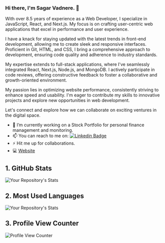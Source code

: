 ### Hi there, I'm Sagar Vadnere. 👋
With over 8.5 years of experience as a Web Developer, I specialize in JavaScript, React, and Next.js. My focus is on crafting user-centric web applications that excel in performance and user experience.

I have a knack for staying updated with the latest trends in front-end development, allowing me to create sleek and responsive interfaces. Proficient in Git, HTML, and CSS, I bring a comprehensive approach to development, ensuring code quality and adherence to industry standards.

My expertise extends to full-stack applications, where I've seamlessly integrated React, Next.js, Node.js, and MongoDB. I actively participate in code reviews, offering constructive feedback to foster a collaborative and growth-oriented environment.

My passion lies in optimizing website performance, consistently striving to enhance speed and usability. I'm eager to contribute my skills to innovative projects and explore new opportunities in web development.

Let's connect and explore how we can collaborate on exciting ventures in the digital space.

- 🔭 I’m currently working on a Stock Portfolio for personal finance management and monitoring.
- 📫 You can reach to me on: [![Linkedin Badge](https://img.shields.io/badge/LinkedIn-0077B5?style=for-the-badge&logo=linkedin&logoColor=white&link=https://www.linkedin.com/in/sagarvadn/)](https://www.linkedin.com/in/sagarvadn/)
- ⚡ Hit me up for collaborations.
- 💻 [Website](https://www.sagarvadnere.me/)


## 1. GitHub Stats
![Your Repository's Stats](https://github-readme-stats.vercel.app/api?username=sagarvadn&show_icons=true)
## 2. Most Used Languages
![Your Repository's Stats](https://github-readme-stats.vercel.app/api/top-langs/?username=sagarvadn&theme=blue-green)
## 3. Profile View Counter
![Profile View Counter](https://komarev.com/ghpvc/?username=sagarvadn)



<!--
**sagarvadn/sagarvadn** is a ✨ _special_ ✨ repository because its `README.md` (this file) appears on your GitHub profile.

Here are some ideas to get you started:

- 🔭 I’m currently working on ...
- 🌱 I’m currently learning ...
- 👯 I’m looking to collaborate on ...
- 🤔 I’m looking for help with ...
- 💬 Ask me about ...
- 📫 How to reach me: ...
- 😄 Pronouns: ...
- ⚡ Fun fact: ...
-->
